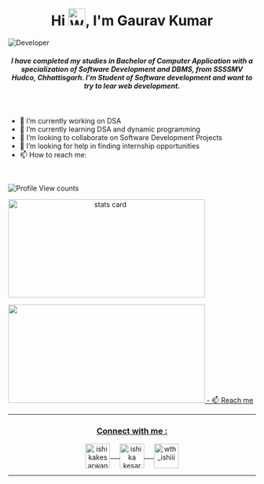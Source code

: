<h1 align="center">Hi <img src="https://raw.githubusercontent.com/nixin72/nixin72/master/wave.gif" 
         alt="Waving hand animated gif"
         height="35"
         width="35" />, I'm Gaurav Kumar
</h1>

<img src="https://pixan198.github.io/images/Developer.gif" alt="Developer" />
<h5 align="center">
I have completed my studies in Bachelor of Computer Application with a specialization of Software Development and DBMS, from SSSSMV Hudco, Chhattisgarh. I'm Student of Software development and want to try to lear web development. 
</h5>
<br>

- 🔭 I’m currently working on DSA
- 🌱 I’m currently learning DSA and dynamic programming
- 👯 I’m looking to collaborate on Software Development Projects 
- 🤔 I’m looking for help in finding internship opportunities
- 📫 How to reach me: 
<br>

<p align="left"> <img src="https://komarev.com/ghpvc/?username=Gauravkumar1502&label=Profile%20views&color=0e75b6&style=flat" alt="Profile View counts" /> </p>
<p>
<a align= "center" href="https://github.com/Gauravkumar1502">
         
<img alt= "stats card" height="200px" width="400" src="https://github-readme-streak-stats.herokuapp.com/?user=Gauravkumar1502&theme=neon-palenight&hide_border=false&properties=border">
         
<!---    Add image or gif here..!!!
         <img align="right" height="350" width="400" src="" /> </a>
--->    
         
</p>
         
<img height="200px" width="400" src="https://github-readme-stats.vercel.app/api?username=GauravKumar1502&count_private=true&theme=bear&show_icons=true" />
<!---
<p align="left"> <a href="https://twitter.com/Gauravkuma_r" target="_blank"><img src="https://img.shields.io/twitter/follow/Gauravkuma_r?logo=twitter&style=for-the-badge"/></a> </p>
--->
- 📫 Reach me <!---**gauravkumar15021999@gmail.com**--->
<br>
<hr>
<h3 align="center">Connect with me : </h3>
<p align="center">
<a href="https://twitter.com/Gauravkuma_r"><img align="center" src="https://img.icons8.com/cute-clipart/64/000000/twitter.png" alt="ishikakesarwan4" height="50" width="50" /> &nbsp;&nbsp;&nbsp;
<a href="https://www.linkedin.com/in/gaurav-kumar-3b9132154/" target="_blank"><img align="center" src="https://img.icons8.com/cute-clipart/64/000000/linkedin.png" alt="ishika kesarwani" height="50" width="50" />&nbsp;&nbsp;&nbsp;&nbsp;
<a href="https://www.instagram.com/gauravkuma.r/" target="_blank"><img align="center" src="https://img.icons8.com/cute-clipart/64/000000/instagram-new.png" alt="wth_ishiii" height="50" width="50" />
</p>

<hr>
